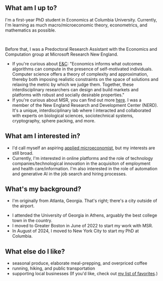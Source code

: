 
## What am I up to?
I'm a first-year PhD student in Economics at Columbia University. Currently, I'm learning as much macro/microeconomic theory, econometrics, and mathematics as possible.

<br>

Before that, I was a Predoctoral Research Assistant with the Economics and Computation group at Microsoft Research New England. 
- If you're curious about [E&C](https://www.microsoft.com/en-us/research/theme/economics-and-computation/overview/): "Economics informs what outcomes algorithms can compute in the presence of self-motivated individuals. Computer science offers a theory of complexity and approximation, thereby both imposing realistic constraints on the space of solutions and relaxing the metric by which we judge them. Together, these interdisciplinary researchers can design and build markets and platforms with robust and socially desirable properties." 
- If you're curious about MSR, you can find out more [here](https://www.microsoft.com/en-us/research/). I was a member of the New England Research and Development Center (NERD). It's a unique, interdisciplinary lab where I interacted and collaborated with experts on biological sciences, sociotechnical systems, cryptography, sphere packing, and more.

## What am I interested in?
- I'd call myself an aspiring [applied microeconomist](https://economics.brown.edu/academics/undergraduate/areas-study/applied-microeconomics#:~:text=The%20use%20of%20data%20and,%2C%20health%2C%20and%20environmental%20economics.), but my interests are still broad.
- Currently, I'm interested in online platforms and the role of technology companies/technological innovation in the acquisiton of employment and health care/information. I'm also interested in the role of automation and generative AI in the job search and hiring processes.

<!-- ## What inspires/has inspired me?
# Academic Papers
- Choosing these is difficult! Will update soon.
<!-- - [_Generative AI at Work:_](https://danielle-li.github.io/assets/docs/GenerativeAIatWork.pdf) Brynjolffson, Li, and Raymond (2023) -->


<!-- # Books -->
<!-- - See "Academic Papers" -->

<!-- # Other -->
<!-- - See "Academic Papers" -->

## What's my background?
- I'm originally from Atlanta, Georgia. That's right; there's a city outside of the airport.
<!-- If you're not familiar, that means I grew up inside the Hartsfield-Jackson International Airport, attended kindergarten inside a Waffle House, and have Diet Coke instead of blood.  -->
- I attended the University of Georgia in Athens, arguably the best college town in the country. 
- I moved to Greater Boston in June of 2022 to start my work with MSR.
- In August of 2024, I moved to New York City to start my PhD at Columbia.

## What else do I like?
- seasonal produce, elaborate meal-prepping, and overpriced coffee
- running, hiking, and public transportation
- supporting local businesses (If you'd like, check out [my list of favorites](https://maps.app.goo.gl/H7oksnWnH5hFx5cq8).)